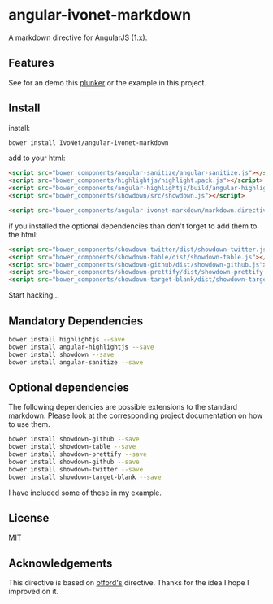 # angular-ivonet-markdown

A markdown directive for AngularJS (1.x). 

## Features

See for an demo this [plunker](http://plnkr.co/edit/SCPkcZjRCghoavJpRJij?p=preview) or the example in this project.

## Install

install:

```sh
bower install IvoNet/angular-ivonet-markdown
```

add to your html:

```html
<script src="bower_components/angular-sanitize/angular-sanitize.js"></script>
<script src="bower_components/highlightjs/highlight.pack.js"></script>
<script src="bower_components/angular-highlightjs/build/angular-highlightjs.js"></script>
<script src="bower_components/showdown/src/showdown.js"></script>

<script src="bower_components/angular-ivonet-markdown/markdown.directive.js"></script>
```

if you installed the optional dependencies than don't forget to add them to the html:

```html
<script src="bower_components/showdown-twitter/dist/showdown-twitter.js"></script>
<script src="bower_components/showdown-table/dist/showdown-table.js"></script>
<script src="bower_components/showdown-github/dist/showdown-github.js"></script>
<script src="bower_components/showdown-prettify/dist/showdown-prettify.js"></script>
<script src="bower_components/showdown-target-blank/dist/showdown-target-blank.js"></script>
```

Start hacking...

## Mandatory Dependencies

```sh
bower install highlightjs --save
bower install angular-highlightjs --save
bower install showdown --save
bower install angular-sanitize --save
```

## Optional dependencies

The following dependencies are possible extensions to the standard markdown.
Please look at the corresponding project documentation on how to use them.

```sh
bower install showdown-github --save
bower install showdown-table --save
bower install showdown-prettify --save
bower install showdown-github --save
bower install showdown-twitter --save
bower install showdown-target-blank --save
```

I have included some of these in my example.


## License

[MIT](MIT-LICENSE.txt)

## Acknowledgements
 
This directive is based on [btford's](https://github.com/btford/angular-markdown-directive) directive.
Thanks for the idea I hope I improved on it.

